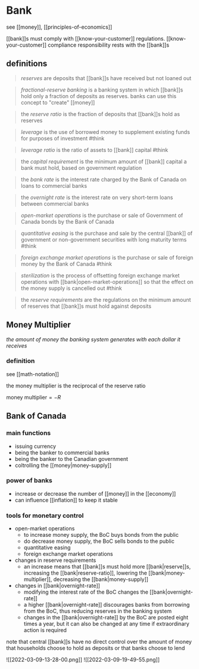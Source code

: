 # Bank

see [[money]], [[principles-of-economics]]

[[bank]]s must comply with [[know-your-customer]] regulations. [[know-your-customer]] compliance responsibility rests with the [[bank]]s

## definitions

> _reserves_ are deposits that [[bank]]s have received but not loaned out

> _fractional-reserve banking_ is a banking system in which [[bank]]s hold only a fraction of deposits as reserves. banks can use this concept to "create" [[money]]

> the _reserve ratio_ is the fraction of deposits that [[bank]]s hold as reserves

> _leverage_ is the use of borrowed money to supplement existing funds for purposes of investment #think

> _leverage ratio_ is the ratio of assets to [[bank]] capital #think

> the _capital requirement_ is the minimum amount of [[bank]] capital a bank must hold, based on government regulation

> the _bank rate_ is the interest rate charged by the Bank of Canada on loans to commercial banks

> the _overnight rate_ is the interest rate on very short-term loans between commercial banks

> _open-market operations_ is the purchase or sale of Government of Canada bonds by the Bank of Canada

> _quantitative easing_ is the purchase and sale by the central [[bank]] of government or non-government securities with long maturity terms #think

> _foreign exchange market operations_ is the purchase or sale of foreign money by the Bank of Canada #think

> _sterilization_ is the process of offsetting foreign exchange market operations with [[bank|open-market-operations]] so that the effect on the money supply is cancelled out #think

> the _reserve requirements_ are the regulations on the minimum amount of reserves that [[bank]]s must hold against deposits

## Money Multiplier

_the amount of money the banking system generates with each dollar it receives_

### definition

see [[math-notation]]

the money multiplier is the reciprocal of the reserve ratio

$\text{money multiplier} = -R$

## Bank of Canada

### main functions

- issuing currency
- being the banker to commercial banks
- being the banker to the Canadian government
- coltrolling the [[money|money-supply]]

### power of banks

- increase or decrease the number of [[money]] in the [[economy]]
- can influence [[inflation]] to keep it stable

### tools for monetary control

- open-market operations
  - to increase money supply, the BoC buys bonds from the public
  - do decrease money supply, the BoC sells bonds to the public
  - quantitative easing
  - foreign exchange market operations
- changes in reserve requirements
  - an increase means that [[bank]]s must hold more [[bank|reserve]]s, increasing the [[bank|reserve-ratio]], lowering the [[bank|money-multiplier]], decreasing the [[bank|money-supply]]
- changes in [[bank|overnight-rate]]
  - modifying the interest rate of the BoC changes the [[bank|overnight-rate]]
  - a higher [[bank|overnight-rate]] discourages banks from borrowing from the BoC, thus reducing reserves in the banking system
  - changes in the [[bank|overnight-rate]] by the BoC are posted eight times a year, but it can also be changed at any time if extraordinary action is required

note that central [[bank]]s have no direct control over the amount of money that households choose to hold as deposits or that banks choose to lend

![[2022-03-09-13-28-00.png]]
![[2022-03-09-19-49-55.png]]
